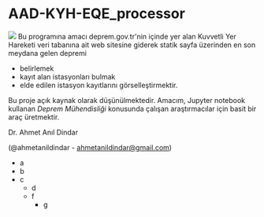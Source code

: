 # AAD-KYH-EQE_processor
![](./images/kyh_homepage.PNG)
Bu programına amacı deprem.gov.tr'nin içinde yer alan Kuvvetli Yer Hareketi veri tabanına ait web sitesine giderek statik sayfa üzerinden
en son meydana gelen depremi
- belirlemek
- kayıt alan istasyonları bulmak
- elde edilen istasyon kayıtlarını görselleştirmektir. 

Bu proje açık kaynak olarak düşünülmektedir. Amacım, Jupyter notebook kullanan _Deprem Mühendisliği_ konusunda çalışan araştırmacılar için basit bir araç üretmektir. 

Dr. Ahmet Anıl Dindar

(@ahmetanildindar - ahmetanildindar@gmail.com)

- a
- b
- c
  - d
  - f
      - g 
